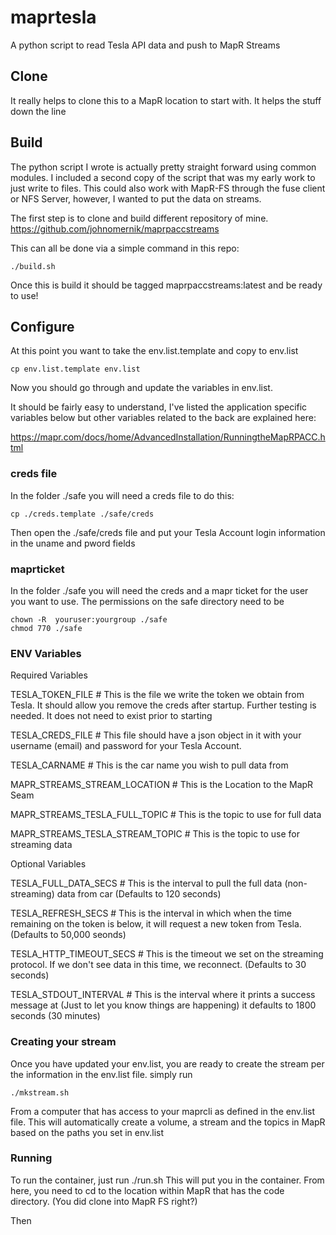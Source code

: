 # maprtesla
A python script to read Tesla API data and push to MapR Streams


## Clone

It really helps to clone this to a MapR location to start with. It helps the stuff down the line 

## Build

The python script I wrote is actually pretty straight forward using common modules. I included a second copy of the script that was my early work to just write to files.  This could also work with MapR-FS through the fuse client or NFS Server, however, I wanted to put the data on streams. 

The first step is to clone and build different repository of mine. https://github.com/johnomernik/maprpaccstreams  

This can all be done via a simple command in this repo:

```
./build.sh
```

Once this is build it should be tagged maprpaccstreams:latest and be ready to use!

## Configure
At this point you want to take the env.list.template and copy to env.list

```
cp env.list.template env.list
```

Now you should go through and update the variables in env.list.

It should be fairly easy to understand, I've listed the application specific variables below but other variables related to the back are explained here:

https://mapr.com/docs/home/AdvancedInstallation/RunningtheMapRPACC.html

### creds file
In the folder ./safe you will need a creds file to do this:

```
cp ./creds.template ./safe/creds
```

Then open the ./safe/creds file and put your Tesla Account login information in the uname and pword fields

### maprticket

In the folder ./safe you will need the creds and a mapr ticket for the user you want to use.  The permissions on the safe directory need to be

```
chown -R  youruser:yourgroup ./safe
chmod 770 ./safe
```

### ENV Variables


Required Variables

TESLA_TOKEN_FILE                # This is the file we write the token we obtain from Tesla. It should allow you remove the creds after startup. Further testing is needed. It does not need to exist prior to starting

TESLA_CREDS_FILE                # This file should have a json object in it with your username (email) and password for your Tesla Account. 

TESLA_CARNAME                   # This is the car name you wish to pull data from 

MAPR_STREAMS_STREAM_LOCATION    # This is the Location to the MapR Seam  

MAPR_STREAMS_TESLA_FULL_TOPIC   # This is the topic to use for full data

MAPR_STREAMS_TESLA_STREAM_TOPIC # This is the topic to use for streaming data

Optional Variables

TESLA_FULL_DATA_SECS            # This is the interval to pull the full data (non-streaming) data from car (Defaults to 120 seconds)

TESLA_REFRESH_SECS              # This is the interval in which when the time remaining on the token is below, it will request a new token from Tesla. (Defaults to 50,000 seonds)

TESLA_HTTP_TIMEOUT_SECS         # This is the timeout we set on the streaming protocol. If we don't see data in this time, we reconnect. (Defaults to 30 seconds) 

TESLA_STDOUT_INTERVAL           # This is the interval where it prints a success message at (Just to let you know things are happening) it defaults to 1800 seconds (30 minutes)


### Creating your stream 

Once you have updated your env.list, you are ready to create the stream per the information in the env.list file.  simply run

```
./mkstream.sh
```
From a computer that has access to your maprcli as defined in the env.list file.  This will automatically create a volume, a stream and the topics in MapR based on the paths you set in env.list


### Running

To run the container, just run ./run.sh  This will put you in the container.  From here, you need to cd to the location within MapR that has the code directory. (You did clone into MapR FS right?)

Then 
